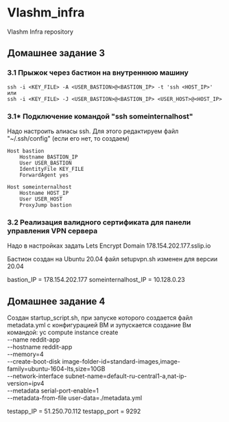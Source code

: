 # Vlashm_infra
Vlashm Infra repository

## Домашнее задание 3

### 3.1 Прыжок через бастион на внутреннюю машину
    ssh -i <KEY_FILE> -A <USER_BASTION>@<BASTION_IP> -t 'ssh <HOST_IP>'
    или
    ssh -i <KEY_FILE> -J <USER_BASTION>@<BASTION_IP> <USER_HOST>@<HOST_IP>

### 3.1* Подключение командой "ssh someinternalhost"
Надо настроить алиасы ssh. Для этого редактируем файл "~/.ssh/config" (если его нет, то создаем)

    Host bastion
        Hostname BASTION_IP
        User USER_BASTION
        IdentityFile KEY_FILE
        ForwardAgent yes

    Host someinternalhost
        Hostname HOST_IP
        User USER_HOST
        ProxyJump bastion

### 3.2 Реализация валидного сертификата для панели управления VPN сервера
Надо в настройках задать Lets Encrypt Domain 178.154.202.177.sslip.io

Бастион создан на Ubuntu 20.04  файл setupvpn.sh изменен для версии 20.04

bastion_IP = 178.154.202.177
someinternalhost_IP = 10.128.0.23

## Домашнее задание 4
Создан startup_script.sh, при запуске которого создается файл metadata.yml с конфигурацией ВМ и зупускается создание Вм командой:
        yc compute instance create \
        --name reddit-app \
        --hostname reddit-app \
        --memory=4 \
        --create-boot-disk image-folder-id=standard-images,image-family=ubuntu-1604-lts,size=10GB \
        --network-interface subnet-name=default-ru-central1-a,nat-ip-version=ipv4 \
        --metadata serial-port-enable=1 \
        --metadata-from-file user-data=./metadata.yml

testapp_IP = 51.250.70.112
testapp_port = 9292
